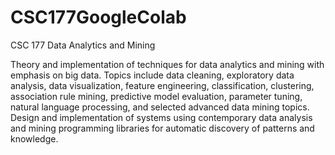 # CSC177GoogleColab
CSC 177 Data Analytics and Mining

Theory and implementation of techniques for data analytics and mining with emphasis on big data. Topics include data cleaning, exploratory data analysis, data visualization, feature engineering, classification, clustering, association rule mining, predictive model evaluation, parameter tuning, natural language processing, and selected advanced data mining topics. Design and implementation of systems using contemporary data analysis and mining programming libraries for automatic discovery of patterns and knowledge.
